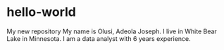 # hello-world
My new repository
My name is Olusi, Adeola Joseph. I live in White Bear Lake in Minnesota. I am a data analyst with 6 years experience.
